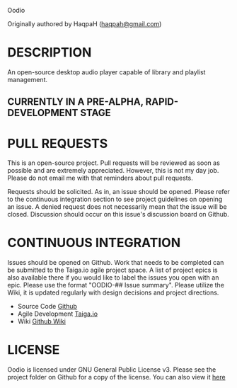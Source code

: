 Oodio

Originally authored by HaqpaH (haqpah@gmail.com)

# DESCRIPTION
An open-source desktop audio player capable of library and playlist management.

## CURRENTLY IN A PRE-ALPHA, RAPID-DEVELOPMENT STAGE

# PULL REQUESTS
This is an open-source project. Pull requests will be reviewed as soon as 
possible and are extremely appreciated. However, this is not my day job. 
Please do not email me with that reminders about pull requests.

Requests should be solicited. As in, an issue should be opened. Please refer
to the continuous integration section to see project guidelines on opening
an issue. A denied request does not necessarily mean that the issue will be 
closed. Discussion should occur on this issue's discussion board on Github.

# CONTINUOUS INTEGRATION
Issues should be opened on Github. Work that needs to be completed can be 
submitted to the Taiga.io agile project space. A list of project epics is
also available there if you would like to label the issues you open with an 
epic. Please use the format "OODIO-## Issue summary". Please utilize the 
Wiki, it is updated regularly with design decisions and project directions.

* Source Code
    [Github](https://github.com/haqpah/oodio/ "Link to the home of the project on Github")  
* Agile Development
    [Taiga.io](https://tree.taiga.io/project/haqpah-oodio/ "Link to the home of the agile project on Taiga.io")  
* Wiki
    [Github Wiki](https://github.com/haqpah/oodio/wiki/ "Link to the wiki of the project on Github")  
    
# LICENSE
Oodio is licensed under GNU General Public License v3. Please see the project
folder on Github for a copy of the license. You can also view it [here](https://www.gnu.org/licenses/gpl-3.0.en.html "GNU Homepage")